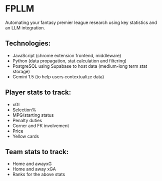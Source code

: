 # FPLLM
Automating your fantasy premier league research using key statistics and an LLM integration. 

## Technologies:
- JavaScript (chrome extension frontend, middleware)
- Python (data propagation, stat calculation and filtering)
- PostgreSQL using Supabase to host data (medium-long term stat storage)
- Gemini 1.5 (to help users contextualize data)

## Player stats to track:
- xGI
- Selection%
- MPG/starting status
- Penalty duties
- Corner and FK involvement
- Price
- Yellow cards


## Team stats to track:
- Home and awayxG
- Home and away xGA
- Ranks for the above stats


